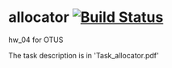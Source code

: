 # allocator  [![Build Status](https://travis-ci.org/znseday/allocator.svg?branch=master)](https://travis-ci.org/znseday/allocator)
hw_04 for OTUS

The task description is in 'Task_allocator.pdf'
